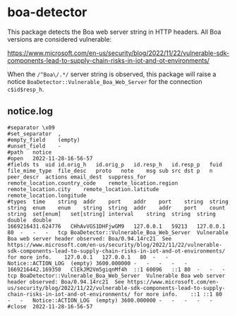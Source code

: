 # boa-detector

This package detects the Boa web server string in HTTP headers.  All
Boa versions are considered vulnerable:

https://www.microsoft.com/en-us/security/blog/2022/11/22/vulnerable-sdk-components-lead-to-supply-chain-risks-in-iot-and-ot-environments/

When the `/^Boa\/.*/` server string is observed, this package will raise 
a notice `BoaDetector::Vulnerable_Boa_Web_Server` for the connection `c$id$resp_h`.

## notice.log

```
#separator \x09
#set_separator	,
#empty_field	(empty)
#unset_field	-
#path	notice
#open	2022-11-28-16-56-57
#fields	ts	uid	id.orig_h	id.orig_p	id.resp_h	id.resp_p	fuid	file_mime_type	file_desc	proto	note	msg	sub	src	dst	p	n	peer_descr	actions	email_dest	suppress_for	remote_location.country_code	remote_location.region	remote_location.city	remote_location.latitude	remote_location.longitude
#types	time	string	addr	port	addr	port	string	string	string	enum	enum	string	string	addr	addr	port	count	string	set[enum]	set[string]	interval	string	string	string	double	double
1669216431.624776	CHhAvVGS1DHFjwGM9	127.0.0.1	59213	127.0.0.1	80	-	-	-	tcp	BoaDetector::Vulnerable_Boa_Web_Server	Vulnerable Boa web server header observed: Boa/0.94.14rc21	See https://www.microsoft.com/en-us/security/blog/2022/11/22/vulnerable-sdk-components-lead-to-supply-chain-risks-in-iot-and-ot-environments/ for more info.	127.0.0.1	127.0.0.1	80	-	-	Notice::ACTION_LOG	(empty)	3600.000000	-	-	-	-	-
1669216442.169350	ClEkJM2Vm5giqnMf4h	::1	60096	::1	80	-	-	-	tcp	BoaDetector::Vulnerable_Boa_Web_Server	Vulnerable Boa web server header observed: Boa/0.94.14rc21	See https://www.microsoft.com/en-us/security/blog/2022/11/22/vulnerable-sdk-components-lead-to-supply-chain-risks-in-iot-and-ot-environments/ for more info.	::1	::1	80	-	-	Notice::ACTION_LOG	(empty)	3600.000000	-	-	-	-	-
#close	2022-11-28-16-56-57
```